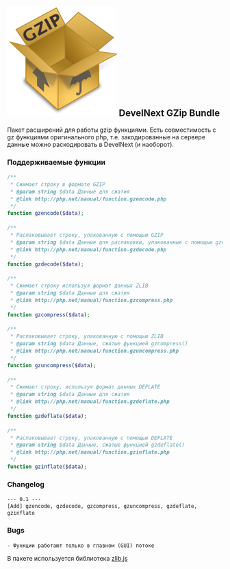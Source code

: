 ## ![](https://raw.githubusercontent.com/TsSaltan/DevelNext-GZip/master/src/.data/img/develnext/bundle/gzip/gzip.png) DevelNext GZip Bundle
Пакет расширений для работы gzip функциями. Есть совместимость с gz функциями оригинального php, т.е. закодированные на сервере данные можно раскодировать в DevelNext (и наоборот).

### Поддерживаемые функции
```php
/**
 * Сжимает строку в формате GZIP 
 * @param string $data Данные для сжатия
 * @link http://php.net/manual/function.gzencode.php
 */
function gzencode($data);

/**
 * Распаковывает строку, упакованную с помощью GZIP
 * @param string $data Данные для распаковки, упакованные с помощью gzencode()
 * @link http://php.net/manual/function.gzdecode.php
 */
function gzdecode($data);

/**
 * Cжимает строку используя формат данных ZLIB
 * @param string $data Данные для сжатия
 * @link http://php.net/manual/function.gzcompress.php
 */
function gzcompress($data);

/**
 * Распаковывает строку, упакованную с помощью ZLIB
 * @param string $data Данные, сжатые функцией gzcompress()
 * @link http://php.net/manual/function.gzuncompress.php
 */
function gzuncompress($data);

/**
 * Сжимает строку, используя формат данных DEFLATE
 * @param string $data Данные для сжатия
 * @link http://php.net/manual/function.gzdeflate.php
 */
function gzdeflate($data);

/**
 * Распаковывает строку, упакованную с помощью DEFLATE
 * @param string $data Данные, сжатые функцией gzdeflate()
 * @link http://php.net/manual/function.gzinflate.php
 */
function gzinflate($data);
```

### Changelog
```
--- 0.1 ---
[Add] gzencode, gzdecode, gzcompress, gzuncompress, gzdeflate, gzinflate
```

### Bugs
```
- Функции работают только в главном (GUI) потоке
```

В пакете используется библиотека [zlib.js](https://github.com/imaya/zlib.js/)